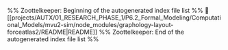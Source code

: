 %% Zoottelkeeper: Beginning of the autogenerated index file list  %%
📄 [[projects/AUTX/01_RESEARCH_PHASE_1/P6.2_Formal_Modeling/Computational_Models/mvu2-sim/node_modules/graphology-layout-forceatlas2/README|README]]
%% Zoottelkeeper: End of the autogenerated index file list  %%
